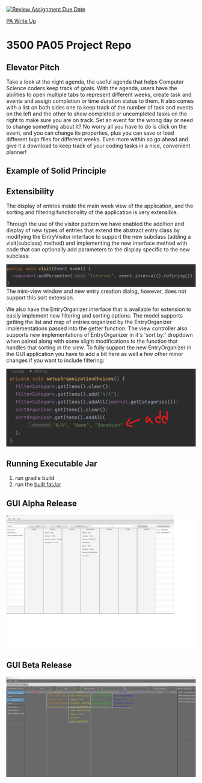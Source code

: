 [![Review Assignment Due Date](https://classroom.github.com/assets/deadline-readme-button-24ddc0f5d75046c5622901739e7c5dd533143b0c8e959d652212380cedb1ea36.svg)](https://classroom.github.com/a/x6ckGcN8)

[PA Write Up](https://markefontenot.notion.site/PA-05-8263d28a81a7473d8372c6579abd6481)
# 3500 PA05 Project Repo

## Elevator Pitch
Take a look at the night agenda, the useful agenda that helps Computer Science coders keep track of goals. With the
agenda, users have the abilities to open multiple tabs to represent different weeks, create task and events and assign
completion or time duration status to them. It also comes with a list on both sides one to keep track of the number of
task and events on the left and the other to show completed or uncompleted tasks on the right to make sure you are on
track. Set an event for the wrong day or need to change something about it? No worry all you have to do is click on the
event, and you can change its properties, plus you can save or load different bujo files for different weeks. Even more
within so go ahead and give it a download to keep track of your coding tasks in a nice, convenient planner!
## Example of Solid Principle




## Extensibility
The display of entries inside the main week view of the application, and the sorting and filtering
functionality of the application is very extensible. 

Through the use of the visitor pattern we have enabled the addition and display of new types of 
entries that extend the abstract entry class by modifying the EntryVisitor interface to support 
the new subclass (adding a visit(subclass) method) and implementing the new interface method with 
code that can optionally add parameters to the display specific to the new subclass.

![code example](extensionExample1.png)
The mini-view window and new entry creation dialog, however, does not support this sort extension.

We also have the EntryOrganizer interface that is available for extension to easily implement new
filtering and sorting options. The model supports getting the list and map of entries organized 
by the EntryOrganizer implementations passed into the getter function. The view controller also
supports new implementations of EntryOrganizer in it's 'sort by:' dropdown when paired along with
some slight modifications to the function that handles that sorting in the view.
To fully support the new EntryOrganizer in the GUI application you have to add a bit here as well
a few other minor changes if you want to include filtering:

![place to add name of entry organizer](extensionExample2.png)
## Running Executable Jar
1. run gradle build
2. run the [built fatJar](build/fatJar/pa05-waht.jar)
## GUI Alpha Release
![](currentGUI.png)
## GUI Beta Release
![](FinalGUI.png)